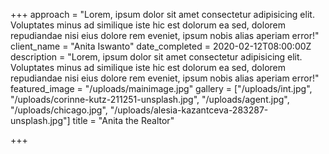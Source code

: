 +++
approach = "Lorem, ipsum dolor sit amet consectetur adipisicing elit. Voluptates minus ad similique iste hic est dolorum ea sed, dolorem repudiandae nisi eius dolore rem eveniet, ipsum nobis alias aperiam error!"
client_name = "Anita Iswanto"
date_completed = 2020-02-12T08:00:00Z
description = "Lorem, ipsum dolor sit amet consectetur adipisicing elit. Voluptates minus ad similique iste hic est dolorum ea sed, dolorem repudiandae nisi eius dolore rem eveniet, ipsum nobis alias aperiam error!"
featured_image = "/uploads/mainimage.jpg"
gallery = ["/uploads/int.jpg", "/uploads/corinne-kutz-211251-unsplash.jpg", "/uploads/agent.jpg", "/uploads/chicago.jpg", "/uploads/alesia-kazantceva-283287-unsplash.jpg"]
title = "Anita the Realtor"

+++
